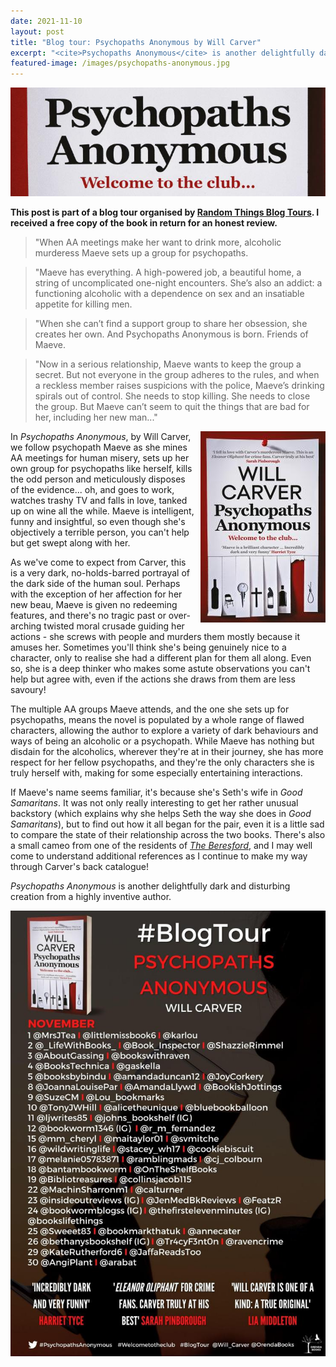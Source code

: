 ```yaml
---
date: 2021-11-10
layout: post
title: "Blog tour: Psychopaths Anonymous by Will Carver"
excerpt: "<cite>Psychopaths Anonymous</cite> is another delightfully dark, disturbing and funny creation from a highly inventive author."
featured-image: /images/psychopaths-anonymous.jpg
---
```


![Psychopaths Anonymous](/images/psychopaths-anonymous.jpg)

**This post is part of a blog tour organised by [Random Things Blog Tours](http://randomthingsthroughmyletterbox.blogspot.com/p/services-to-publishers-authors-blog.html). I received a free copy of the book in return for an honest review.**

> "When AA meetings make her want to drink more, alcoholic murderess Maeve sets up a group for psychopaths.

> "Maeve has everything. A high-powered job, a beautiful home, a string of uncomplicated one-night encounters. She’s also an addict: a functioning alcoholic with a dependence on sex and an insatiable appetite for killing men.

> "When she can’t find a support group to share her obsession, she creates her own. And Psychopaths Anonymous is born. Friends of Maeve.

> "Now in a serious relationship, Maeve wants to keep the group a secret. But not everyone in the group adheres to the rules, and when a reckless member raises suspicions with the police, Maeve’s drinking spirals out of control. She needs to stop killing. She needs to close the group. But Maeve can’t seem to quit the things that are bad for her, including her new man..."

<img src="/images/psychopaths-anonymous-200.jpg" alt="Psychopaths Anonymous" style="float: right; margin-bottom: 10px; margin-left: 10px;">

In <cite>Psychopaths Anonymous</cite>, by Will Carver, we follow psychopath Maeve as she mines AA meetings for human misery, sets up her own group for psychopaths like herself, kills the odd person and meticulously disposes of the evidence... oh, and goes to work, watches trashy TV and falls in love, tanked up on wine all the while. Maeve is intelligent, funny and insightful, so even though she's objectively a terrible person, you can't help but get swept along with her.

As we've come to expect from Carver, this is a very dark, no-holds-barred portrayal of the dark side of the human soul. Perhaps with the exception of her affection for her new beau, Maeve is given no redeeming features, and there's no tragic past or over-arching twisted moral crusade guiding her actions - she screws with people and murders them mostly because it amuses her. Sometimes you'll think she's being genuinely nice to a character, only to realise she had a different plan for them all along. Even so, she is a deep thinker who makes some astute observations you can't help but agree with, even if the actions she draws from them are less savoury!

The multiple AA groups Maeve attends, and the one she sets up for psychopaths, means the novel is populated by a whole range of flawed characters, allowing the author to explore a variety of dark behaviours and ways of being an alcoholic or a psychopath. While Maeve has nothing but disdain for the alcoholics, wherever they're at in their journey, she has more respect for her fellow psychopaths, and they're the only characters she is truly herself with, making for some especially entertaining interactions.

If Maeve's name seems familiar, it's because she's Seth's wife in <cite>Good Samaritans</cite>. It was not only really interesting to get her rather unusual backstory (which explains why she helps Seth the way she does in <cite>Good Samaritans</cite>), but to find out how it all began for the pair, even it is a little sad to compare the state of their relationship across the two books. There's also a small cameo from one of the residents of [<cite>The Beresford</cite>](/blog-tour-the-beresford/), and I may well come to understand additional references as I continue to make my way through Carver's back catalogue!

<cite>Psychopaths Anonymous</cite> is another delightfully dark and disturbing creation from a highly inventive author.

![Psychopaths Anonymous blog tour banner](/images/psychopaths-anonymous-banner.jpg)
